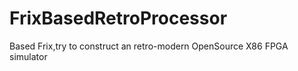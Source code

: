# FrixBasedRetroProcessor
Based Frix,try to construct an retro-modern OpenSource X86 FPGA simulator
